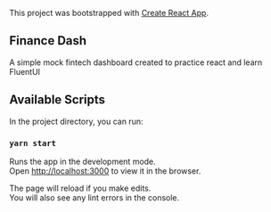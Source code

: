 This project was bootstrapped with [Create React App](https://github.com/facebook/create-react-app).


## Finance Dash
A simple mock fintech dashboard created to practice react and learn FluentUI


## Available Scripts

In the project directory, you can run:

### `yarn start`

Runs the app in the development mode.<br />
Open [http://localhost:3000](http://localhost:3000) to view it in the browser.

The page will reload if you make edits.<br />
You will also see any lint errors in the console.
